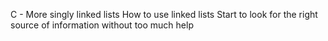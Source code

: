  C - More singly linked lists
How to use linked lists
Start to look for the right source of information without too much help
